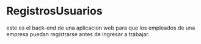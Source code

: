 # RegistrosUsuarios
este es el back-end de una aplicacion web para que los empleados de una empresa puedan registrarse antes de ingresar a trabajar.
